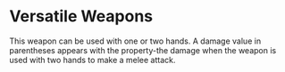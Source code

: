 # Versatile Weapons

This weapon can be used with one or two hands. A damage value in parentheses appears with the property-the damage when the weapon is used with two hands to make a melee attack.